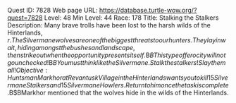 Quest ID: 7828
Web page URL: https://database.turtle-wow.org/?quest=7828
Level: 48
Min Level: 44
Race: 178
Title: Stalking the Stalkers
Description: Many brave trolls have been lost to the harsh wilds of the Hinterlands, $r. The Silvermane wolves are one of the biggest threats to our hunters. They lay in wait, hiding amongst the bushes and landscape, then strike out when the opportunity presents itself.$B$BThis type of ferocity will not go unchecked!$B$BYou must think like the Silvermane. Stalk the stalkers! Slay them all!
Objective: Huntsman Markhor at Revantusk Village in the Hinterlands wants you to kill 15 Silvermane Stalkers and 15 Silvermane Howlers. Return to him once the task is complete.$B$BMarkhor mentioned that the wolves hide in the wilds of the Hinterlands.
